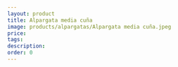 ```yaml
---
layout: product
title: Alpargata media cuña
image: products/alpargatas/Alpargata media cuña.jpeg
price: 
tags: 
description: 
order: 0
---
```

